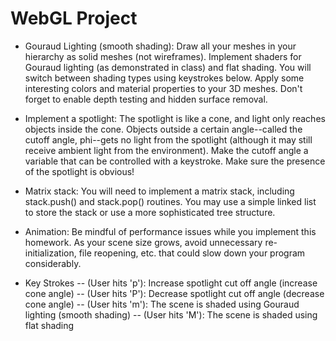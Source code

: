 # WebGL Project
- Gouraud Lighting (smooth shading): Draw all your meshes in your hierarchy as solid meshes (not wireframes). Implement shaders for Gouraud lighting (as demonstrated in class) and flat shading. You will switch between shading types using keystrokes below. Apply some interesting colors and material properties to your 3D meshes. Don't forget to enable depth testing and hidden surface removal.

- Implement a spotlight: The spotlight is like a cone, and light only reaches objects inside the cone. Objects outside a certain angle--called the cutoff angle, phi--gets no light from the spotlight (although it may still receive ambient light from the environment). Make the cutoff angle a variable that can be controlled with a keystroke. Make sure the presence of the spotlight is obvious!

- Matrix stack: You will need to implement a matrix stack, including stack.push() and stack.pop() routines. You may use a simple linked list to store the stack or use a more sophisticated tree structure.

- Animation: Be mindful of performance issues while you implement this homework. As your scene size grows, avoid unnecessary re-initialization, file reopening, etc. that could slow down your program considerably. 

- Key Strokes
-- (User hits 'p'): Increase spotlight cut off angle (increase cone angle)
-- (User hits 'P'): Decrease spotlight cut off angle (decrease cone angle) 
-- (User hits 'm'): The scene is shaded using Gouraud lighting (smooth shading)
-- (User hits 'M'): The scene is shaded using flat shading 
